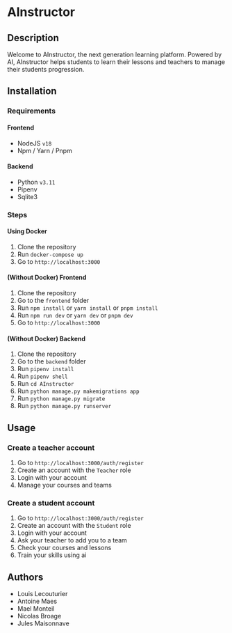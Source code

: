 # AInstructor

## Description

Welcome to AInstructor, the next generation learning platform. Powered by AI, AInstructor helps students to learn their lessons and teachers to manage their students progression.


## Installation

### Requirements

#### Frontend
- NodeJS `v18`
- Npm / Yarn / Pnpm

#### Backend
- Python `v3.11`
- Pipenv
- Sqlite3

### Steps

#### Using Docker
1. Clone the repository
2. Run `docker-compose up`
3. Go to `http://localhost:3000`


#### (Without Docker) Frontend
1. Clone the repository
2. Go to the `frontend` folder
3. Run `npm install` or `yarn install` or `pnpm install`
4. Run `npm run dev` or `yarn dev` or `pnpm dev`
5. Go to `http://localhost:3000`


#### (Without Docker) Backend
1. Clone the repository
2. Go to the `backend` folder
3. Run `pipenv install`
4. Run `pipenv shell`
5. Run `cd AInstructor`
6. Run `python manage.py makemigrations app`
7. Run `python manage.py migrate`
8. Run `python manage.py runserver`


## Usage

### Create a teacher account
1. Go to `http://localhost:3000/auth/register`
2. Create an account with the `Teacher` role
3. Login with your account
4. Manage your courses and teams

### Create a student account
1. Go to `http://localhost:3000/auth/register`
2. Create an account with the `Student` role
3. Login with your account
4. Ask your teacher to add you to a team
5. Check your courses and lessons
6. Train your skills using ai

## Authors
- Louis Lecouturier
- Antoine Maes
- Mael Monteil
- Nicolas Broage
- Jules Maisonnave
